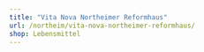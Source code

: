 ```yaml
---
title: "Vita Nova Northeimer Reformhaus"
url: /northeim/vita-nova-northeimer-reformhaus/
shop: Lebensmittel
---
```

